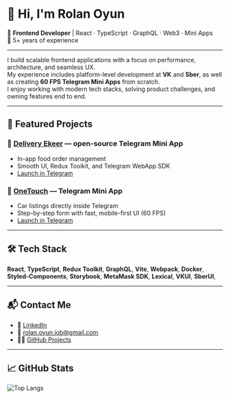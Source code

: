 # 👋 Hi, I'm Rolan Oyun

🎯 **Frontend Developer** | React · TypeScript · GraphQL · Web3 · Mini Apps  
📍 5+ years of experience

---

I build scalable frontend applications with a focus on performance, architecture, and seamless UX.  
My experience includes platform-level development at **VK** and **Sber**, as well as creating **60 FPS Telegram Mini Apps** from scratch.  
I enjoy working with modern tech stacks, solving product challenges, and owning features end to end.

---

## 🚀 Featured Projects

### 🔹 [Delivery Ekeer](https://github.com/rolanq/delivery-ekeer) — open-source Telegram Mini App
- In-app food order management
- Smooth UI, Redux Toolkit, and Telegram WebApp SDK
- [Launch in Telegram](https://t.me/ekeer_bot)

### 🔹 [OneTouch](https://github.com/rolanq/one-touch) — Telegram Mini App
- Car listings directly inside Telegram
- Step-by-step form with fast, mobile-first UI (60 FPS)
- [Launch in Telegram](https://t.me/Prodaisam_bot)

---

## 🛠️ Tech Stack

**React**, **TypeScript**, **Redux Toolkit**, **GraphQL**, **Vite**, **Webpack**, **Docker**,
**Styled-Components**, **Storybook**, **MetaMask SDK**, **Lexical**, **VKUI**, **SberUI**, 

---

## 📬 Contact Me

- 💼 [LinkedIn](https://www.linkedin.com/in/rolan-oyun/)  
- 📧 [rolan.oyun.job@gmail.com](mailto:rolan.oyun.job@gmail.com)  
- 🧑‍💻 [GitHub Projects](https://github.com/rolanq?tab=repositories)

---

## 📈 GitHub Stats

![Top Langs](https://github-readme-stats.vercel.app/api/top-langs/?username=rolanq&layout=compact&theme=default)
